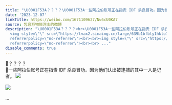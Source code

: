 ```yaml
---
title: "\U0001F53A？？？？\U0001F53A一些阿拉伯账号正在指责 IDF 杀良冒功。因为他们认出被逮捕的其中一人是记者。 [图片][图片]"
date: '2023-12-07'
linkTitle: https://weibo.com/1671109627/Nw5cU0KA7
source: 包容万物恒河水的微博
description: "\U0001F53A？？？？<br>\U0001F53A一些阿拉伯账号正在指责 IDF 杀良冒功。因为他们认出被逮捕的其中一人是记者。
  <img style=\"\" src=\"https://tvax2.sinaimg.cn/large/639b1bfbly1hklo7yrogij20ff0ly10b.jpg\"
  referrerpolicy=\"no-referrer\"><br><br><img style=\"\" src=\"https://tvax2.sinaimg.cn/large/639b1bfbly1hklo842ovsj20fi0ccjvr.jpg\"
  referrerpolicy=\"no-referrer\"><br><br> ..."
disable_comments: true
---
```

🔺？？？？<br>🔺一些阿拉伯账号正在指责 IDF 杀良冒功。因为他们认出被逮捕的其中一人是记者。 <img style="" src="https://tvax2.sinaimg.cn/large/639b1bfbly1hklo7yrogij20ff0ly10b.jpg" referrerpolicy="no-referrer"><br><br><img style="" src="https://tvax2.sinaimg.cn/large/639b1bfbly1hklo842ovsj20fi0ccjvr.jpg" referrerpolicy="no-referrer"><br><br> ...